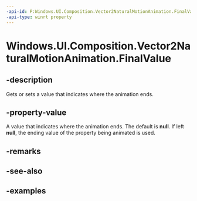 ```yaml
---
-api-id: P:Windows.UI.Composition.Vector2NaturalMotionAnimation.FinalValue
-api-type: winrt property
---
```


<!-- Property syntax.
public IReference<Vector2> FinalValue { get;  set; }
-->

# Windows.UI.Composition.Vector2NaturalMotionAnimation.FinalValue

## -description

Gets or sets a value that indicates where the animation ends.



## -property-value

A value that indicates where the animation ends. The default is **null**. If left **null**, the ending value of the property being animated is used.

## -remarks

## -see-also

## -examples

